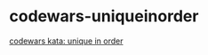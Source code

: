 # codewars-uniqueinorder
[codewars kata: unique in order](https://www.codewars.com/kata/54e6533c92449cc251001667/train/javascript)
